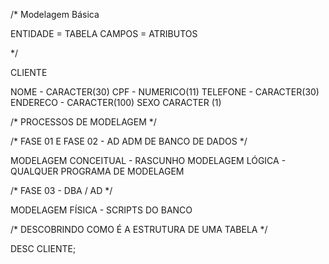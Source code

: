 /* Modelagem Básica 

ENTIDADE = TABELA
CAMPOS = ATRIBUTOS

*/

CLIENTE 


NOME - CARACTER(30) 
CPF - NUMERICO(11)
TELEFONE - CARACTER(30)
ENDERECO - CARACTER(100)
SEXO CARACTER (1)

/* PROCESSOS DE MODELAGEM */

/* FASE 01 E FASE 02 - AD ADM DE BANCO DE DADOS */

MODELAGEM CONCEITUAL - RASCUNHO 
MODELAGEM LÓGICA - QUALQUER PROGRAMA DE MODELAGEM

/* FASE 03 - DBA / AD */

MODELAGEM FÍSICA - SCRIPTS DO BANCO

/* DESCOBRINDO COMO É A ESTRUTURA DE UMA TABELA */

DESC CLIENTE;

